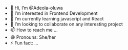 - 👋 Hi, I’m @Adeola-oluwa
- 👀 I’m interested in Frontend Development
- 🌱 I’m currently learning javascript and React
- 💞️ I’m looking to collaborate on any interesting project
- 📫 How to reach me ...
- 😄 Pronouns: She/her
- ⚡ Fun fact: ...

<!---
Adeola-oluwa/Adeola-oluwa is a ✨ special ✨ repository because its `README.md` (this file) appears on your GitHub profile.
You can click the Preview link to take a look at your changes.
--->
